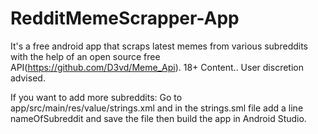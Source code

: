 # RedditMemeScrapper-App
It's a free android app that scraps latest memes from various subreddits with the help of an open source free API(https://github.com/D3vd/Meme_Api). 18+ Content.. User discretion advised.

If you want to add more subreddits:
Go to app/src/main/res/value/strings.xml and in the strings.sml file add a line <item>nameOfSubreddit</item> and save the file then build the app in Android Studio.
